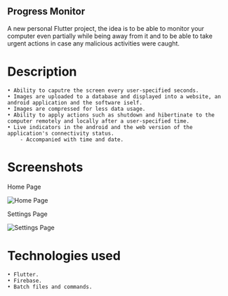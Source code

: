 ## Progress Monitor



A new personal Flutter project, the idea is to be able to monitor your computer even partially while being away from it and to be able to take urgent actions in case any malicious activities were caught.




# Description
    • Ability to caputre the screen every user-specified seconds.
    • Images are uploaded to a database and displayed into a website, an android application and the software iself.
    • Images are compressed for less data usage.
    • Ability to apply actions such as shutdown and hibertinate to the computer remotely and locally after a user-specified time.
    • Live indicators in the android and the web version of the application's connectivity status.
        - Accompanied with time and date.
    
# Screenshots
Home Page

![Home Page](https://i.postimg.cc/yxbQPpjr/progress-monitor-5-29-2023-4-49-53-PM.png)

Settings Page

![Settings Page](https://i.postimg.cc/6p7kTVqW/progress-monitor-5-29-2023-4-34-09-PM.png) 
    
# Technologies used
    • Flutter.
    • Firebase.
    • Batch files and commands.
